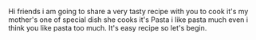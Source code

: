 Hi friends i am going to share a very tasty recipe with you to cook it's my mother's one of special dish she cooks it's Pasta i like pasta much even i think you like pasta too much. It's easy recipe so let's begin.